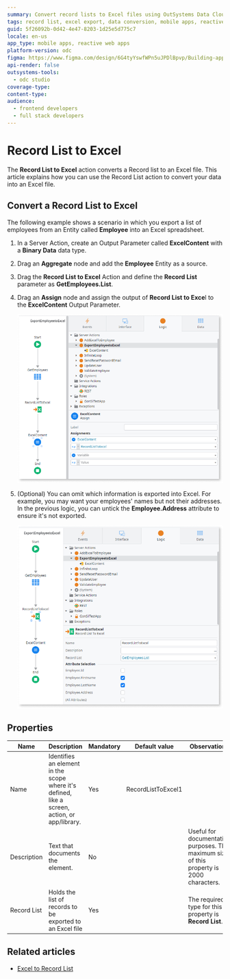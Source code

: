```yaml
---
summary: Convert record lists to Excel files using OutSystems Data Cloud (ODC) by defining the necessary server actions, parameters, and entities for efficient data export.
tags: record list, excel export, data conversion, mobile apps, reactive web apps
guid: 5f26092b-0d42-4e47-8203-1d25e5d775c7
locale: en-us
app_type: mobile apps, reactive web apps
platform-version: odc
figma: https://www.figma.com/design/6G4tyYswfWPn5uJPDlBpvp/Building-apps?node-id=6728-2
api-render: false 
outsystems-tools:
  - odc studio
coverage-type:
content-type:
audience:
  - frontend developers
  - full stack developers
---
```


# Record List to Excel

The **Record List to Excel** action converts a Record list to an Excel file. This article explains how you can use the Record List action to convert your data into an Excel file.

## Convert a Record List to Excel

The following example shows a scenario in which you export a list of employees from an Entity called **Employee** into an Excel spreadsheet.

1. In a Server Action, create an Output Parameter called **ExcelContent** with a **Binary Data** data type.

1. Drag an **Aggregate** node and add the **Employee** Entity as a source.

1. Drag the **Record List to Excel** Action and define the **Record List** parameter as **GetEmployees.List**. 

1. Drag an **Assign** node and assign the output of **Record List to Exce**l to the **ExcelContent** Output Parameter.

    ![Screenshot of the Assign node in the ExportEmployeeToExcel action, showing the assignment of the RecordListToExcel output to the ExcelContent output parameter.](images/assign-odcs.png "Assign Node in ExportEmployeeToExcel Action")

1. (Optional) You can omit which information is exported into Excel. For example, you may want your employees' names but not their addresses. In the previous logic, you can untick the **Employee.Address** attribute to ensure it's not exported.

    ![Screenshot of the Record List to Excel action configuration, showing the selection of attributes to be included in the Excel export.](images/select-odcs.png "Record List to Excel Action Configuration")

## Properties

|Name|Description|Mandatory|Default value|Observations
|---|---|---|---|---|
|Name|Identifies an element in the scope where it's defined, like a screen, action, or app/library.| Yes| RecordListToExcel1 |
|Description| Text that documents the element.  | No | | Useful for documentation purposes. The maximum size of this property is 2000 characters. |
|Record List| Holds the list of records to be exported to an Excel file |Yes | | The required type for this property is **Record List**.  |

## Related articles

* [Excel to Record List](excel-record-list.md)

